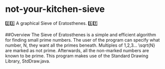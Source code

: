 # not-your-kitchen-sieve
2️⃣3️⃣ A graphical Sieve of Eratosthenes. 5️⃣7️⃣

##Overview
The Sieve of Eratosthenes is a simple and efficient algorithm for finding small prime numbers. The user of the program can specify what number, N, they want all the primes beneath. Multiples of 1,2,3... \sqrt{N} are marked as not prime. Afterwards, all the non-marked numbers are known to be prime. This program makes use of the Standard Drawing Library, StdDraw.java.
